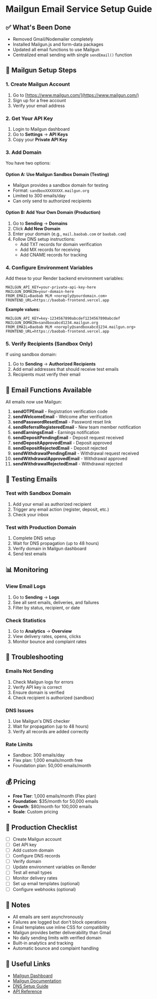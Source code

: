 # Mailgun Email Service Setup Guide

## ✅ What's Been Done

- Removed Gmail/Nodemailer completely
- Installed Mailgun.js and form-data packages
- Updated all email functions to use Mailgun
- Centralized email sending with single `sendEmail()` function

## 🚀 Mailgun Setup Steps

### 1. Create Mailgun Account
1. Go to [https://www.mailgun.com/](https://www.mailgun.com/)
2. Sign up for a free account
3. Verify your email address

### 2. Get Your API Key
1. Login to Mailgun dashboard
2. Go to **Settings** → **API Keys**
3. Copy your **Private API Key**

### 3. Add Domain
You have two options:

#### Option A: Use Mailgun Sandbox Domain (Testing)
- Mailgun provides a sandbox domain for testing
- Format: `sandboxXXXXXXXX.mailgun.org`
- Limited to 300 emails/day
- Can only send to authorized recipients

#### Option B: Add Your Own Domain (Production)
1. Go to **Sending** → **Domains**
2. Click **Add New Domain**
3. Enter your domain (e.g., `mail.baobab.com` or `baobab.com`)
4. Follow DNS setup instructions:
   - Add TXT records for domain verification
   - Add MX records for receiving
   - Add CNAME records for tracking

### 4. Configure Environment Variables

Add these to your Render backend environment variables:

```env
MAILGUN_API_KEY=your-private-api-key-here
MAILGUN_DOMAIN=your-domain-here
FROM_EMAIL=Baobab MLM <noreply@yourdomain.com>
FRONTEND_URL=https://baobab-frontend.vercel.app
```

**Example values:**
```env
MAILGUN_API_KEY=key-1234567890abcdef1234567890abcdef
MAILGUN_DOMAIN=sandboxabcd1234.mailgun.org
FROM_EMAIL=Baobab MLM <noreply@sandboxabcd1234.mailgun.org>
FRONTEND_URL=https://baobab-frontend.vercel.app
```

### 5. Verify Recipients (Sandbox Only)
If using sandbox domain:
1. Go to **Sending** → **Authorized Recipients**
2. Add email addresses that should receive test emails
3. Recipients must verify their email

## 📧 Email Functions Available

All emails now use Mailgun:

1. **sendOTPEmail** - Registration verification code
2. **sendWelcomeEmail** - Welcome after verification
3. **sendPasswordResetEmail** - Password reset link
4. **sendReferralRegisteredEmail** - New team member notification
5. **sendEarningsEmail** - Earnings notification
6. **sendDepositPendingEmail** - Deposit request received
7. **sendDepositApprovedEmail** - Deposit approved
8. **sendDepositRejectedEmail** - Deposit rejected
9. **sendWithdrawalPendingEmail** - Withdrawal request received
10. **sendWithdrawalApprovedEmail** - Withdrawal approved
11. **sendWithdrawalRejectedEmail** - Withdrawal rejected

## 🧪 Testing Emails

### Test with Sandbox Domain
1. Add your email as authorized recipient
2. Trigger any email action (register, deposit, etc.)
3. Check your inbox

### Test with Production Domain
1. Complete DNS setup
2. Wait for DNS propagation (up to 48 hours)
3. Verify domain in Mailgun dashboard
4. Send test emails

## 📊 Monitoring

### View Email Logs
1. Go to **Sending** → **Logs**
2. See all sent emails, deliveries, and failures
3. Filter by status, recipient, or date

### Check Statistics
1. Go to **Analytics** → **Overview**
2. View delivery rates, opens, clicks
3. Monitor bounce and complaint rates

## 🔧 Troubleshooting

### Emails Not Sending
1. Check Mailgun logs for errors
2. Verify API key is correct
3. Ensure domain is verified
4. Check recipient is authorized (sandbox)

### DNS Issues
1. Use Mailgun's DNS checker
2. Wait for propagation (up to 48 hours)
3. Verify all records are added correctly

### Rate Limits
- Sandbox: 300 emails/day
- Flex plan: 1,000 emails/month free
- Foundation plan: 50,000 emails/month

## 💰 Pricing

- **Free Tier**: 1,000 emails/month (Flex plan)
- **Foundation**: $35/month for 50,000 emails
- **Growth**: $80/month for 100,000 emails
- **Scale**: Custom pricing

## 🎯 Production Checklist

- [ ] Create Mailgun account
- [ ] Get API key
- [ ] Add custom domain
- [ ] Configure DNS records
- [ ] Verify domain
- [ ] Update environment variables on Render
- [ ] Test all email types
- [ ] Monitor delivery rates
- [ ] Set up email templates (optional)
- [ ] Configure webhooks (optional)

## 📝 Notes

- All emails are sent asynchronously
- Failures are logged but don't block operations
- Email templates use inline CSS for compatibility
- Mailgun provides better deliverability than Gmail
- No daily sending limits with verified domain
- Built-in analytics and tracking
- Automatic bounce and complaint handling

## 🔗 Useful Links

- [Mailgun Dashboard](https://app.mailgun.com/)
- [Mailgun Documentation](https://documentation.mailgun.com/)
- [DNS Setup Guide](https://documentation.mailgun.com/en/latest/user_manual.html#verifying-your-domain)
- [API Reference](https://documentation.mailgun.com/en/latest/api_reference.html)

